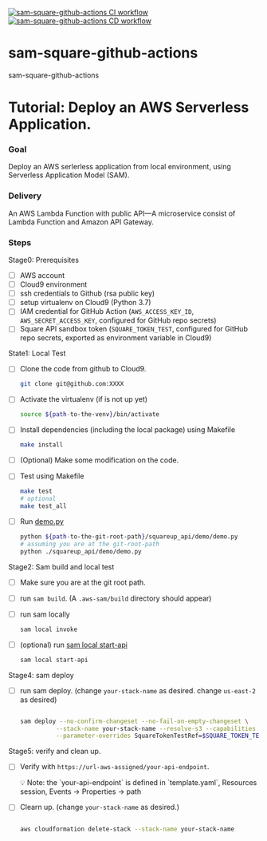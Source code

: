 [![sam-square-github-actions CI workflow](https://github.com/kefeimo/sam-square-github-actions/actions/workflows/square_workflow.yml/badge.svg)](https://github.com/kefeimo/sam-square-github-actions/actions/workflows/square_workflow.yml)
[![sam-square-github-actions CD workflow](https://github.com/kefeimo/sam-square-github-actions/actions/workflows/sam_workflow.yml/badge.svg?branch=main)](https://github.com/kefeimo/sam-square-github-actions/actions/workflows/sam_workflow.yml)

# sam-square-github-actions
sam-square-github-actions

# Tutorial: Deploy an AWS Serverless Application.

### Goal

Deploy an AWS serlerless application from local environment, using Serverless Application Model (SAM).

### Delivery

An AWS Lambda Function with public API—A microservice consist of Lambda Function and Amazon API Gateway.

### Steps

Stage0: Prerequisites

-   [ ] AWS account
-   [ ] Cloud9 environment
-   [ ] ssh credentials to Github (rsa public key)
-   [ ] setup virtualenv on Cloud9 (Python 3.7)
-   [ ] IAM credential for GitHub Action (`AWS_ACCESS_KEY_ID`, `AWS_SECRET_ACCESS_KEY`, configured for GitHub repo secrets)
-   [ ] Square API sandbox token (`SQUARE_TOKEN_TEST`, configured for GitHub repo secrets, exported as environment variable in Cloud9)

State1: Local Test

-   [ ] Clone the code from github to Cloud9.
    
    ```bash
    git clone git@github.com:XXXX
    
    ```
    
-   [ ] Activate the virtualenv (if is not up yet)
    
    ```bash
    source ${path-to-the-venv}/bin/activate
    
    ```
    
-   [ ] Install dependencies (including the local package) using Makefile
    
    ```bash
    make install
    
    ```
    
-   [ ] (Optional) Make some modification on the code.
    
-   [ ] Test using Makefile
    
    ```bash
    make test
    # optional
    make test_all
    
    ```
    
-   [ ] Run [demo.py](http://demo.py)
    
    ```bash
    python ${path-to-the-git-root-path}/squareup_api/demo/demo.py
    # assuming you are at the git-root-path
    python ./squareup_api/demo/demo.py
    
    ```
    

Stage2: Sam build and local test

-   [ ] Make sure you are at the git root path.
    
-   [ ] run `sam build`. (A `.aws-sam/build` directory should appear)
    
-   [ ] run sam locally
    
    ```bash
    sam local invoke
    
    ```
    
-   [ ] (optional) run [sam local start-api](https://docs.aws.amazon.com/serverless-application-model/latest/developerguide/sam-cli-command-reference-sam-local-start-api.html)
    
    ```bash
    sam local start-api
    
    ```
    

Stage4: sam deploy

-   [ ] run sam deploy. (change `your-stack-name` as desired. change `us-east-2` as desired)
    
    ```bash
    
    sam deploy --no-confirm-changeset --no-fail-on-empty-changeset \
              --stack-name your-stack-name --resolve-s3 --capabilities CAPABILITY_IAM \
              --parameter-overrides SquareTokenTestRef=$SQUARE_TOKEN_TEST --region us-east-2
    
    
    ```
    

Stage5: verify and clean up.

-   [ ] Verify with `https://url-aws-assigned/your-api-endpoint`.
    
    <aside> 💡 Note: the `your-api-endpoint` is defined in `template.yaml`, Resources session, Events → Properties → path
    
    </aside>
    
-   [ ] Clearn up. (change `your-stack-name` as desired.)
    
    ```bash
    
    aws cloudformation delete-stack --stack-name your-stack-name
    
    
    ```
